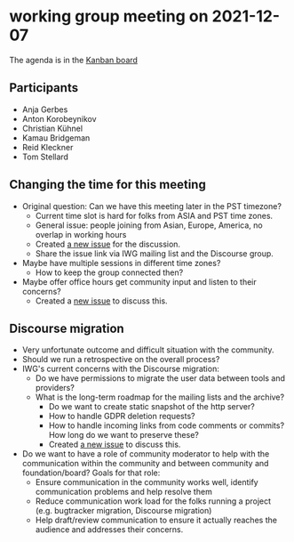 # working group meeting on 2021-12-07

The agenda is in the [Kanban board](https://github.com/llvm/llvm-iwg/projects/1)

## Participants

* Anja Gerbes
* Anton Korobeynikov
* Christian Kühnel
* Kamau Bridgeman
* Reid Kleckner
* Tom Stellard

## Changing the time for this meeting

* Original question: Can we have this meeting later in the PST timezone?
  * Current time slot is hard for folks from ASIA and PST time zones.
  * General issue: people joining from Asian, Europe, America, no overlap in working hours
  * Created [a new issue](https://github.com/llvm/llvm-iwg/issues/92) for the discussion. 
  * Share the issue link via IWG mailing list and the Discourse group.
* Maybe have multiple sessions in different time zones?
  * How to keep the group connected then?
* Maybe offer office hours get community input and listen to their concerns?
  * Created a [new issue](https://github.com/llvm/llvm-iwg/issues/93) to discuss this.

## Discourse migration

* Very unfortunate outcome and difficult situation with the community.
* Should we run a retrospective on the overall process?
* IWG's current concerns with the Discourse migration:
  * Do we have permissions to migrate the user data between tools and providers?
  * What is the long-term roadmap for the mailing lists and the archive?
    * Do we want to create static snapshot of the http server?
    * How to handle GDPR deletion requests?
    * How to handle incoming links from code comments or commits? How long do we want to preserve these?
    * Created [a new issue](https://github.com/llvm/llvm-iwg/issues/94) to discuss this.
* Do we want to have a role of community moderator to help with the communication within the community and between community and foundation/board? Goals for that role: 
  * Ensure communication in the community works well, identify communication problems and help resolve them
  * Reduce communication work load for the folks running a project (e.g. bugtracker migration, Discourse migration)
  * Help draft/review communication to ensure it actually reaches the audience and addresses their concerns.
    
